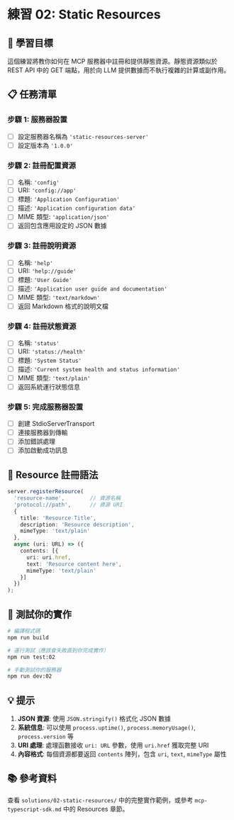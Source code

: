 # 練習 02: Static Resources

## 🎯 學習目標

這個練習將教你如何在 MCP 服務器中註冊和提供靜態資源。靜態資源類似於 REST API 中的 GET 端點，用於向 LLM 提供數據而不執行複雜的計算或副作用。

## 📋 任務清單

### 步驟 1: 服務器設置
- [ ] 設定服務器名稱為 `'static-resources-server'`
- [ ] 設定版本為 `'1.0.0'`

### 步驟 2: 註冊配置資源
- [ ] 名稱: `'config'`
- [ ] URI: `'config://app'`
- [ ] 標題: `'Application Configuration'`
- [ ] 描述: `'Application configuration data'`
- [ ] MIME 類型: `'application/json'`
- [ ] 返回包含應用設定的 JSON 數據

### 步驟 3: 註冊說明資源
- [ ] 名稱: `'help'`
- [ ] URI: `'help://guide'`
- [ ] 標題: `'User Guide'`
- [ ] 描述: `'Application user guide and documentation'`
- [ ] MIME 類型: `'text/markdown'`
- [ ] 返回 Markdown 格式的說明文檔

### 步驟 4: 註冊狀態資源
- [ ] 名稱: `'status'`
- [ ] URI: `'status://health'`
- [ ] 標題: `'System Status'`
- [ ] 描述: `'Current system health and status information'`
- [ ] MIME 類型: `'text/plain'`
- [ ] 返回系統運行狀態信息

### 步驟 5: 完成服務器設置
- [ ] 創建 StdioServerTransport
- [ ] 連接服務器到傳輸
- [ ] 添加錯誤處理
- [ ] 添加啟動成功訊息

## 🔧 Resource 註冊語法

```typescript
server.registerResource(
  'resource-name',        // 資源名稱
  'protocol://path',      // 資源 URI
  {
    title: 'Resource Title',
    description: 'Resource description',
    mimeType: 'text/plain'
  },
  async (uri: URL) => ({
    contents: [{
      uri: uri.href,
      text: 'Resource content here',
      mimeType: 'text/plain'
    }]
  })
);
```

## 🧪 測試你的實作

```bash
# 編譯程式碼
npm run build

# 運行測試（應該會失敗直到你完成實作）
npm run test:02

# 手動測試你的服務器
npm run dev:02
```

## 💡 提示

1. **JSON 資源**: 使用 `JSON.stringify()` 格式化 JSON 數據
2. **系統信息**: 可以使用 `process.uptime()`, `process.memoryUsage()`, `process.version` 等
3. **URI 處理**: 處理函數接收 `uri: URL` 參數，使用 `uri.href` 獲取完整 URI
4. **內容格式**: 每個資源都要返回 `contents` 陣列，包含 `uri`, `text`, `mimeType` 屬性

## 📚 參考資料

查看 `solutions/02-static-resources/` 中的完整實作範例，或參考 `mcp-typescript-sdk.md` 中的 Resources 章節。